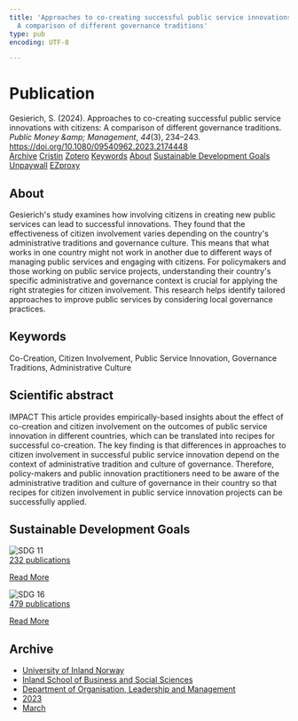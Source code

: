 ```yaml
---
title: 'Approaches to co-creating successful public service innovations with citizens:
  A comparison of different governance traditions'
type: pub
encoding: UTF-8

---
```

<h1>Publication</h1>
<article id="csl-bib-container-CY66EAEB" class="csl-bib-container">
  <div class="csl-bib-body"> <div class="csl-entry">Gesierich, S. (2024). Approaches to co-creating successful public service innovations with citizens: A comparison of different governance traditions. <i>Public Money &#38;amp; Management</i>, <i>44</i>(3), 234–243. <a href="https://doi.org/10.1080/09540962.2023.2174448">https://doi.org/10.1080/09540962.2023.2174448</a></div> </div>
  <div class="csl-bib-buttons">
    <a href="#taxonomy-article-CY66EAEB" alt="archive" class="csl-bib-button">Archive</a>
    <a href="https://app.cristin.no/results/show.jsf?id=2136115" alt="Cristin" class="csl-bib-button">Cristin</a>
    <a href="http://zotero.org/groups/5881554/items/CY66EAEB" alt="Zotero" class="csl-bib-button">Zotero</a>
    <a href="#keywords-article-CY66EAEB" alt="keywords" class="csl-bib-button">Keywords</a>
    <a href="#about-article-CY66EAEB" alt="about_pub" class="csl-bib-button">About</a>
    <a href="#sdg-article-CY66EAEB" alt="sdg" class="csl-bib-button">Sustainable Development Goals</a>
    <a href="https://doi.org/10.1080/09540962.2023.2174448" alt="Unpaywall" class="csl-bib-button">Unpaywall</a>
    <a href="https://doi.org/10.1080/09540962.2023.2174448" alt="EZproxy" class="csl-bib-button">EZproxy</a>
  </div>
  <div id="csl-bib-meta-container-CY66EAEB"></div>
</article>
<div id="csl-bib-meta-CY66EAEB" class="csl-bib-meta">
  <article id="about-article-CY66EAEB" class="about_pub-article">
    <h1>About</h1>
    Gesierich's study examines how involving citizens in creating new public services can lead to successful innovations. They found that the effectiveness of citizen involvement varies depending on the country's administrative traditions and governance culture. This means that what works in one country might not work in another due to different ways of managing public services and engaging with citizens. For policymakers and those working on public service projects, understanding their country's specific administrative and governance context is crucial for applying the right strategies for citizen involvement. This research helps identify tailored approaches to improve public services by considering local governance practices.
  </article>
  <article id="keywords-article-CY66EAEB" class="keywords-article">
    <h1>Keywords</h1>
    Co-Creation, Citizen Involvement, Public Service Innovation, Governance Traditions, Administrative Culture
  </article>
  <article id="abstract-article-CY66EAEB" class="abstract-article">
    <h1>Scientific abstract</h1>
    IMPACT This article provides empirically-based insights about the effect of co-creation and citizen involvement on the outcomes of public service innovation in different countries, which can be translated into recipes for successful co-creation. The key finding is that differences in approaches to citizen involvement in successful public service innovation depend on the context of administrative tradition and culture of governance. Therefore, policy-makers and public innovation practitioners need to be aware of the administrative tradition and culture of governance in their country so that recipes for citizen involvement in public service innovation projects can be successfully applied.
  </article>
  <article id="sdg-article-CY66EAEB" class="sdg-article">
    <h1>Sustainable Development Goals</h1>
    <div class="sdg-container"><div id="sdg11" class="sdg">
        <img src="{{< params subfolder >}}images/sdg/sdg11_en.png" class="image" alt="SDG 11">
        <div class="sdg-overlay">
          <a href="/en/archive/?key=?sdg=11#archive" class="sdg-publication-count"><span>232</span> publications</a>
          <p><a href="https://sdgs.un.org/goals/goal11" class="sdg-read-more">Read More</a></p>
        </div>
      </div> <div id="sdg16" class="sdg">
        <img src="{{< params subfolder >}}images/sdg/sdg16_en.png" class="image" alt="SDG 16">
        <div class="sdg-overlay">
          <a href="/en/archive/?key=?sdg=16#archive" class="sdg-publication-count"><span>479</span> publications</a>
          <p><a href="https://sdgs.un.org/goals/goal16" class="sdg-read-more">Read More</a></p>
        </div>
      </div></div>
  </article>
  <article id="taxonomy-article-CY66EAEB" class="taxonomy-article">
    <h1>Archive</h1>
    <ul>
      <li>
        <a href="/en/archive/?key=3DCRN523">University of Inland Norway</a>
      </li>
      <li>
        <a href="/en/archive/?key=DU8Q9LN9">Inland School of Business and Social Sciences</a>
      </li>
      <li>
        <a href="/en/archive/?key=4LUWR3ZM">Department of Organisation, Leadership and Management</a>
      </li>
      <li>
        <a href="/en/archive/?key=THVQJFRI">2023</a>
      </li>
      <li>
        <a href="/en/archive/?key=5DDZ8L3N">March</a>
      </li>
    </ul>
  </article>
</div>
